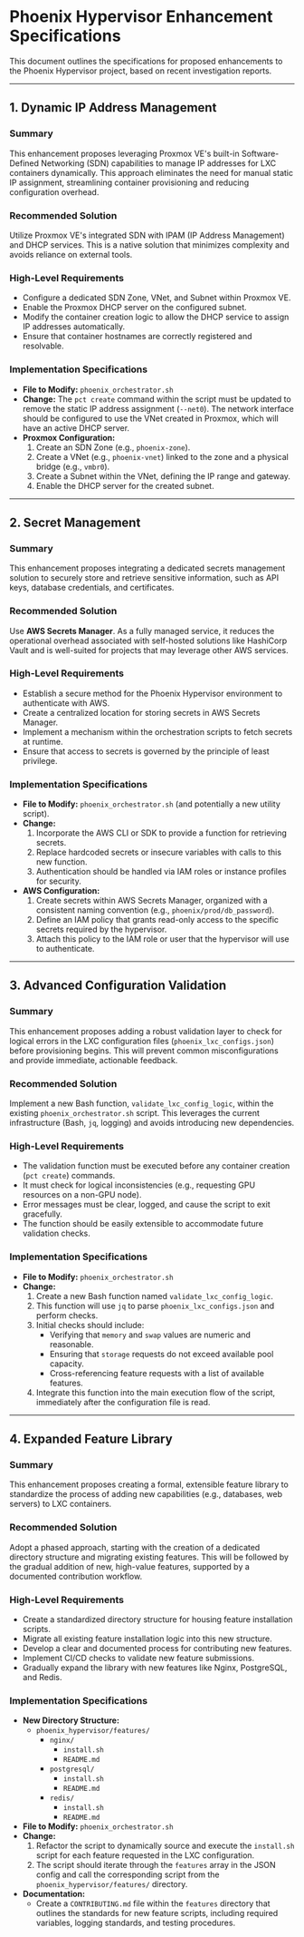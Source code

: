 # Phoenix Hypervisor Enhancement Specifications

This document outlines the specifications for proposed enhancements to the Phoenix Hypervisor project, based on recent investigation reports.

---

## 1. Dynamic IP Address Management

### Summary
This enhancement proposes leveraging Proxmox VE's built-in Software-Defined Networking (SDN) capabilities to manage IP addresses for LXC containers dynamically. This approach eliminates the need for manual static IP assignment, streamlining container provisioning and reducing configuration overhead.

### Recommended Solution
Utilize Proxmox VE's integrated SDN with IPAM (IP Address Management) and DHCP services. This is a native solution that minimizes complexity and avoids reliance on external tools.

### High-Level Requirements
- Configure a dedicated SDN Zone, VNet, and Subnet within Proxmox VE.
- Enable the Proxmox DHCP server on the configured subnet.
- Modify the container creation logic to allow the DHCP service to assign IP addresses automatically.
- Ensure that container hostnames are correctly registered and resolvable.

### Implementation Specifications
- **File to Modify:** `phoenix_orchestrator.sh`
- **Change:** The `pct create` command within the script must be updated to remove the static IP address assignment (`--net0`). The network interface should be configured to use the VNet created in Proxmox, which will have an active DHCP server.
- **Proxmox Configuration:**
    1.  Create an SDN Zone (e.g., `phoenix-zone`).
    2.  Create a VNet (e.g., `phoenix-vnet`) linked to the zone and a physical bridge (e.g., `vmbr0`).
    3.  Create a Subnet within the VNet, defining the IP range and gateway.
    4.  Enable the DHCP server for the created subnet.

---

## 2. Secret Management

### Summary
This enhancement proposes integrating a dedicated secrets management solution to securely store and retrieve sensitive information, such as API keys, database credentials, and certificates.

### Recommended Solution
Use **AWS Secrets Manager**. As a fully managed service, it reduces the operational overhead associated with self-hosted solutions like HashiCorp Vault and is well-suited for projects that may leverage other AWS services.

### High-Level Requirements
- Establish a secure method for the Phoenix Hypervisor environment to authenticate with AWS.
- Create a centralized location for storing secrets in AWS Secrets Manager.
- Implement a mechanism within the orchestration scripts to fetch secrets at runtime.
- Ensure that access to secrets is governed by the principle of least privilege.

### Implementation Specifications
- **File to Modify:** `phoenix_orchestrator.sh` (and potentially a new utility script).
- **Change:**
    1.  Incorporate the AWS CLI or SDK to provide a function for retrieving secrets.
    2.  Replace hardcoded secrets or insecure variables with calls to this new function.
    3.  Authentication should be handled via IAM roles or instance profiles for security.
- **AWS Configuration:**
    1.  Create secrets within AWS Secrets Manager, organized with a consistent naming convention (e.g., `phoenix/prod/db_password`).
    2.  Define an IAM policy that grants read-only access to the specific secrets required by the hypervisor.
    3.  Attach this policy to the IAM role or user that the hypervisor will use to authenticate.

---

## 3. Advanced Configuration Validation

### Summary
This enhancement proposes adding a robust validation layer to check for logical errors in the LXC configuration files (`phoenix_lxc_configs.json`) before provisioning begins. This will prevent common misconfigurations and provide immediate, actionable feedback.

### Recommended Solution
Implement a new Bash function, `validate_lxc_config_logic`, within the existing `phoenix_orchestrator.sh` script. This leverages the current infrastructure (Bash, `jq`, logging) and avoids introducing new dependencies.

### High-Level Requirements
- The validation function must be executed before any container creation (`pct create`) commands.
- It must check for logical inconsistencies (e.g., requesting GPU resources on a non-GPU node).
- Error messages must be clear, logged, and cause the script to exit gracefully.
- The function should be easily extensible to accommodate future validation checks.

### Implementation Specifications
- **File to Modify:** `phoenix_orchestrator.sh`
- **Change:**
    1.  Create a new Bash function named `validate_lxc_config_logic`.
    2.  This function will use `jq` to parse `phoenix_lxc_configs.json` and perform checks.
    3.  Initial checks should include:
        - Verifying that `memory` and `swap` values are numeric and reasonable.
        - Ensuring that `storage` requests do not exceed available pool capacity.
        - Cross-referencing feature requests with a list of available features.
    4.  Integrate this function into the main execution flow of the script, immediately after the configuration file is read.

---

## 4. Expanded Feature Library

### Summary
This enhancement proposes creating a formal, extensible feature library to standardize the process of adding new capabilities (e.g., databases, web servers) to LXC containers.

### Recommended Solution
Adopt a phased approach, starting with the creation of a dedicated directory structure and migrating existing features. This will be followed by the gradual addition of new, high-value features, supported by a documented contribution workflow.

### High-Level Requirements
- Create a standardized directory structure for housing feature installation scripts.
- Migrate all existing feature installation logic into this new structure.
- Develop a clear and documented process for contributing new features.
- Implement CI/CD checks to validate new feature submissions.
- Gradually expand the library with new features like Nginx, PostgreSQL, and Redis.

### Implementation Specifications
- **New Directory Structure:**
    - `phoenix_hypervisor/features/`
        - `nginx/`
            - `install.sh`
            - `README.md`
        - `postgresql/`
            - `install.sh`
            - `README.md`
        - `redis/`
            - `install.sh`
            - `README.md`
- **File to Modify:** `phoenix_orchestrator.sh`
- **Change:**
    1.  Refactor the script to dynamically source and execute the `install.sh` script for each feature requested in the LXC configuration.
    2.  The script should iterate through the `features` array in the JSON config and call the corresponding script from the `phoenix_hypervisor/features/` directory.
- **Documentation:**
    - Create a `CONTRIBUTING.md` file within the `features` directory that outlines the standards for new feature scripts, including required variables, logging standards, and testing procedures.